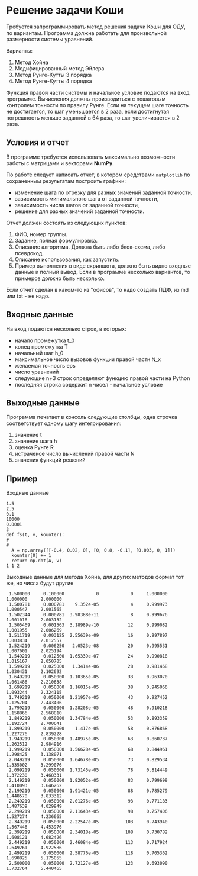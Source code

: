 # Решение задачи Коши

Требуется запрограммировать метод решения задачи Коши для ОДУ, по вариантам. Программа должна работать для произвольной размерности системы уравнений.

Варианты:
1. Метод Хойна
2. Модифицированный метод Эйлера
3. Метод Рунге-Кутты 3 порядка
4. Метод Рунге-Кутты 4 порядка

Функция правой части системы и начальное условие подаются на вход программе. Вычисления должны производиться с пошаговым контролем точности по правилу Рунге. Если на текущем шаге точность не достигается, то шаг уменьшается в 2 раза, если достигнутая погрешность меньше заданной в 64 раза, то шаг увеличивается в 2 раза.

## Условия и отчет

В программе требуется использовать максимально возможности работы с матрицами и векторами **NumPy**.

По работе следует написать отчет, в котором средствами `matplotlib` по сохраненным результатам построить графики:
- изменение шага по отрезку для разных значений заданной точности,
- зависимость минимального шага от заданной точности,
- зависимость числа шагов от заданной точности,
- решение для разных значений заданной точности.

Отчет должен состоять из следующих пунктов:

1. ФИО, номер группы.
2. Задание, полная формулировка.
3. Описание алгоритма. Должна быть либо блок-схема, либо псевдокод.
4. Описание использования, как запустить.
5. Пример выполнения в виде скриншота, должно быть видно входные данные и полный вывод. Если в программе несколько вариантов, то примеров должно быть несколько.

Если отчет сделан в каком-то из "офисов", то надо создать ПДФ, из md или txt - не надо.

## Входные данные

На вход подаются несколько строк, в которых:
- начало промежутка t_0
- конец промежутка T
- начальный шаг h_0
- максимальное число вызовов функции правой части N_x
- желаемая точность eps
- число уравнений
- следующие n+3 строк определяют функцию правой части на Python
- последняя строка содержит n чисел - начальное условие

## Выходные данные

Программа печатает в консоль следующие столбцы, одна строчка соответствует одному шагу интегрирования:
1. значение t
2. значение шага h
3. оценка Рунге R
4. истраченое число вычислений правой части N
5. значения функций решений

## Пример

Входные данные
```
1.5
2.5
0.1
10000
0.0001
3
def fs(t, v, kounter):
#
#
  A = np.array([[-0.4, 0.02, 0], [0, 0.8, -0.1], [0.003, 0, 1]])
  kounter[0] += 1
  return np.dot(A, v)
1 1 2
```


Выходные данные для метода Хойна, для других методов формат тот же, но числа будут другие

     1.500000     0.100000            0            0     1.000000     1.000000     2.000000
     1.500781     0.000781    9.352e-05            4     0.999973     1.000547     2.001565
     1.502344     0.000781  3.98388e-11            8     0.999676     1.001016     2.003132
     1.505469     0.001563  3.18989e-10           12     0.999082     1.001955     2.006269
     1.511719     0.003125  2.55639e-09           16     0.997897     1.003834     2.012557
     1.524219     0.006250   2.0523e-08           20     0.995531     1.007601     2.025194
     1.549219     0.012500  1.65339e-07           24     0.990818     1.015167     2.050705
     1.599219     0.025000   1.3414e-06           28     0.981468     1.030431     2.102692
     1.649219     0.050000  1.10365e-05           33     0.963070     1.061486     2.210638
     1.699219     0.050000  1.16015e-05           38     0.945066     1.093244     2.324115
     1.749219     0.050000  1.21957e-05           43     0.927452     1.125704     2.443406
     1.799219     0.050000  1.28208e-05           48     0.910218     1.158866     2.568810
     1.849219     0.050000  1.34784e-05           53     0.893359     1.192724     2.700641
     1.899219     0.050000    1.417e-05           58     0.876868     1.227276     2.839228
     1.949219     0.050000  1.48975e-05           63     0.860737     1.262512     2.984916
     1.999219     0.050000  1.56628e-05           68     0.844961     1.298425     3.138071
     2.049219     0.050000  1.64678e-05           73     0.829534     1.335002     3.299076
     2.099219     0.050000  1.73145e-05           78     0.814449     1.372230     3.468331
     2.149219     0.050000  1.82052e-05           83     0.799699     1.410093     3.646262
     2.199219     0.050000  1.91421e-05           88     0.785279     1.448570     3.833312
     2.249219     0.050000  2.01276e-05           93     0.771183     1.487639     4.029949
     2.299219     0.050000  2.11643e-05           98     0.757406     1.527274     4.236665
     2.349219     0.050000  2.22547e-05          103     0.743940     1.567446     4.453976
     2.399219     0.050000  2.34018e-05          108     0.730782     1.608121     4.682426
     2.449219     0.050000  2.46084e-05          113     0.717924     1.649261     4.922586
     2.499219     0.050000  2.58776e-05          118     0.705362     1.690825     5.175055
     2.500000     0.050000  2.72127e-05          123     0.693090     1.732764     5.440465

